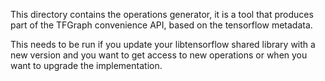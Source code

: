 
This directory contains the operations generator, it is a tool that produces
part of the TFGraph convenience API, based on the tensorflow metadata.

This needs to be run if you update your libtensorflow shared library with a
new version and you want to get access to new operations or when you want 
to upgrade the implementation.